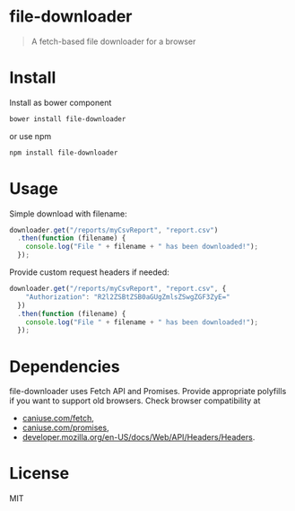 # file-downloader

> A fetch-based file downloader for a browser

# Install

Install as bower component

```sh
bower install file-downloader
```

or use npm

```sh
npm install file-downloader
```

# Usage

Simple download with filename:
```js
downloader.get("/reports/myCsvReport", "report.csv")
  .then(function (filename) {
    console.log("File " + filename + " has been downloaded!");
  });
```

Provide custom request headers if needed:
```js
downloader.get("/reports/myCsvReport", "report.csv", {
    "Authorization": "R2l2ZSBtZSB0aGUgZmlsZSwgZGF3ZyE="
  })
  .then(function (filename) {
    console.log("File " + filename + " has been downloaded!");
  });
```

# Dependencies

file-downloader uses Fetch API and Promises. Provide appropriate polyfills if you want to support old browsers. Check
browser compatibility at
* [caniuse.com/fetch](http://caniuse.com/fetch),
* [caniuse.com/promises](http://caniuse.com/promises),
* [developer.mozilla.org/en-US/docs/Web/API/Headers/Headers](https://developer.mozilla.org/en-US/docs/Web/API/Headers/Headers).

# License

MIT
